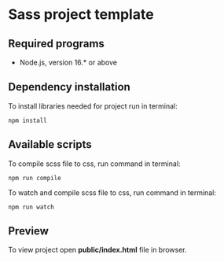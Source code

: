 # Sass project template

## Required programs
* Node.js, version 16.* or above

## Dependency installation
To install libraries needed for project run in terminal:
```
npm install
```

## Available scripts
To compile scss file to css, run command in terminal:
```
npm run compile
```
To watch and compile scss file to css, run command in terminal:
```
npm run watch
```

## Preview
To view project open __public/index.html__ file in browser.